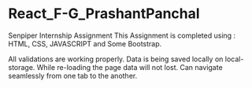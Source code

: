 # React_F-G_PrashantPanchal
Senpiper Internship Assignment
This Assignment is completed using :
HTML, CSS, JAVASCRIPT and Some Bootstrap.

All validations are working properly.
Data is being saved locally on local-storage.
While re-loading the page data will not lost.
Can navigate seamlessly from one tab to the another.
